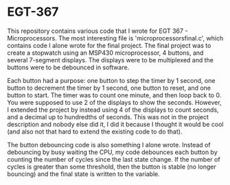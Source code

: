 # EGT-367

This repository contains various code that I wrote for EGT 367 - Microprocessors. 
The most interesting file is 'microprocessorsfinal.c', which contains code I alone wrote for the final project.
The final project was to create a stopwatch using an MSP430 microprocessor, 4 buttons, and several 7-segment displays. 
The displays were to be multiplexed and the buttons were to be debounced in software.


Each button had a purpose: one button to step the timer by 1 second, one button to decrement the timer by 1 second, one button to reset, and one button to start.
The timer was to count one minute, and then loop back to 0. You were supposed to use 2 of the displays to show the seconds.
However, I extended the project by instead using 4 of the displays to count seconds, and a decimal up to hundredths of seconds. 
This was not in the project description and nobody else did it, I did it because I thought it would be cool (and also not that hard to extend the existing code to do that).


The button debouncing code is also something I alone wrote. Instead of debouncing by busy waiting the CPU, my code debounces each button by counting the number of cycles since the last
state change. If the number of cycles is greater than some threshold, then the button is stable (no longer bouncing) and the final state is written to the variable.
